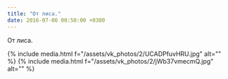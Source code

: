 ```yaml
---
title: "От лиса."
date: 2016-07-06 00:50:00 +0300
---
```


От лиса.


{% include media.html f="/assets/vk_photos/2/UCADPfuvHRU.jpg" alt="" %}
{% include media.html f="/assets/vk_photos/2/jWb37vmecmQ.jpg" alt="" %}
